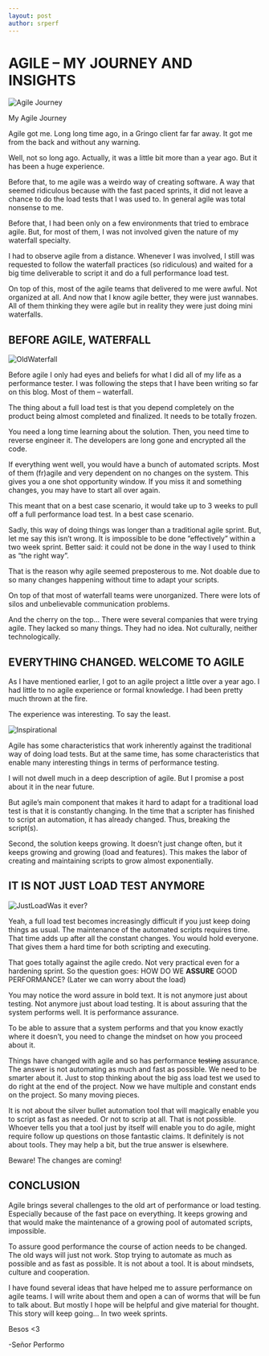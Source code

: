 ```yaml
---
layout: post
author: srperf
---
```

# AGILE – MY JOURNEY AND INSIGHTS
  
![Agile Journey](https://i0.wp.com/www.srperf.com/wp-content/uploads/2018/09/agileTop.jpg?fit=1000%2C512&ssl=1)

My Agile Journey

Agile got me. Long long time ago, in a Gringo client far far away. It got me from the back and without any warning.

Well, not so long ago. Actually, it was a little bit more than a year ago. But it has been a huge experience.

Before that, to me agile was a weirdo way of creating software. A way that seemed ridiculous because with the fast paced sprints, it did not leave a chance to do the load tests that I was used to. In general agile was total nonsense to me.

Before that, I had been only on a few environments that tried to embrace agile. But, for most of them, I was not involved given the nature of my waterfall specialty.

I had to observe agile from a distance. Whenever I was involved, I still was requested to follow the waterfall practices (so ridiculous) and waited for a big time deliverable to script it and do a full performance load test.

On top of this, most of the agile teams that delivered to me were awful. Not organized at all. And now that I know agile better, they were just wannabes. All of them thinking they were agile but in reality they were just doing mini waterfalls.

## BEFORE AGILE, WATERFALL

![OldWaterfall](https://i0.wp.com/www.srperf.com/wp-content/uploads/2018/09/oldvsnew.jpg?resize=300%2C268&ssl=1)

Before agile I only had eyes and beliefs for what I did all of my life as a performance tester. I was following the steps that I have been writing so far on this blog. Most of them – waterfall.

The thing about a full load test is that you depend completely on the product being almost completed and finalized. It needs to be totally frozen.

You need a long time learning about the solution. Then, you need time to reverse engineer it. The developers are long gone and encrypted all the code.

If everything went well, you would have a bunch of automated scripts. Most of them (fr)agile and very dependent on no changes on the system. This gives you a one shot opportunity window. If you miss it and something changes, you may have to start all over again.

This meant that on a best case scenario, it would take up to 3 weeks to pull off a full performance load test. In a best case scenario.

Sadly, this way of doing things was longer than a traditional agile sprint. But, let me say this isn’t wrong. It is impossible to be done “effectively” within a two week sprint. Better said: it could not be done in the way I used to think as “the right way”.

That is the reason why agile seemed preposterous to me. Not doable due to so many changes happening without time to adapt your scripts.

On top of that most of waterfall teams were unorganized. There were lots of silos and unbelievable communication problems.

And the cherry on the top… There were several companies that were trying agile. They lacked so many things. They had no idea. Not culturally, neither technologically.

## EVERYTHING CHANGED. WELCOME TO AGILE

As I have mentioned earlier, I got to an agile project a little over a year ago. I had little to no agile experience or formal knowledge. I had been pretty much thrown at the fire.

The experience was interesting. To say the least.

![Inspirational](https://i0.wp.com/www.srperf.com/wp-content/uploads/2018/09/agilejourney.jpg?resize=300%2C154&ssl=1)

Agile has some characteristics that work inherently against the traditional way of doing load tests. But at the same time, has some characteristics that enable many interesting things in terms of performance testing.

I will not dwell much in a deep description of agile. But I promise a post about it in the near future.

But agile’s main component that makes it hard to adapt for a traditional load test is that it is constantly changing. In the time that a scripter has finished to script an automation, it has already changed. Thus, breaking the script(s).

Second, the solution keeps growing. It doesn’t just change often, but it keeps growing and growing (load and features). This makes the labor of creating and maintaining scripts to grow almost exponentially.

## IT IS NOT JUST LOAD TEST ANYMORE

![JustLoad](https://i0.wp.com/www.srperf.com/wp-content/uploads/2018/09/overload1.jpg?resize=300%2C277&ssl=1)Was it ever?

Yeah, a full load test becomes increasingly difficult if you just keep doing things as usual. The maintenance of the automated scripts requires time. That time adds up after all the constant changes. You would hold everyone. That gives them a hard time for both scripting and executing.

That goes totally against the agile credo. Not very practical even for a hardening sprint. So the question goes: HOW DO WE **ASSURE** GOOD PERFORMANCE? (Later we can worry about the load)

You may notice the word assure in bold text. It is not anymore just about testing. Not anymore just about load testing. It is about assuring that the system performs well. It is performance assurance.

To be able to assure that a system performs and that you know exactly where it doesn’t, you need to change the mindset on how you proceed about it.

Things have changed with agile and so has performance ~~testing~~ assurance. The answer is not automating as much and fast as possible. We need to be smarter about it. Just to stop thinking about the big ass load test we used to do right at the end of the project. Now we have multiple and constant ends on the project. So many moving pieces.

It is not about the silver bullet automation tool that will magically enable you to script as fast as needed. Or not to scrip at all. That is not possible. Whoever tells you that a tool just by itself will enable you to do agile, might require follow up questions on those fantastic claims. It definitely is not about tools. They may help a bit, but the true answer is elsewhere.

Beware! The changes are coming!

## CONCLUSION

Agile brings several challenges to the old art of performance or load testing. Especially because of the fast pace on everything. It keeps growing and that would make the maintenance of a growing pool of automated scripts, impossible.

To assure good performance the course of action needs to be changed. The old ways will just not work. Stop trying to automate as much as possible and as fast as possible. It is not about a tool. It is about mindsets, culture and cooperation.

I have found several ideas that have helped me to assure performance on agile teams. I will write about them and open a can of worms that will be fun to talk about. But mostly I hope will be helpful and give material for thought. This story will keep going… In two week sprints.

Besos <3

-Señor Performo
